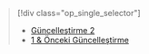 > [!div class="op_single_selector"]
> * [Güncelleştirme 2](../articles/storsimple/storsimple-restore-from-backup-set-u2.md)
> * [1 & Önceki Güncelleştirme](../articles/storsimple/storsimple-restore-from-backup-set.md)
> 
> 

